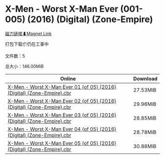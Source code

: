 # X-Men - Worst X-Man Ever (001-005) (2016) (Digital) (Zone-Empire)

[磁力链接⬇Magnet Link](magnet:?xt=urn:btih:041d45575a11f6f32c43992198a40ac3bc1a0d4b&dn=X-Men%20-%20Worst%20X-Man%20Ever%20%28001-005%29%20%282016%29%20%28Digital%29%20%28Zone-Empire%29)

打包下载📦仍在工事中

文件数：5

总大小：146.00MiB

Online | Download
--- | ---
[X-Men - Worst X-Man Ever 01 (of 05) (2016) (Digital) (Zone-Empire).cbr](https://github.com/alicewish/markdown/blob/master/comic/X-Men-Worst-X-Man-Ever-01-of-05-2016-Digital-Zone-Empire-cbr.md) | 27.53MiB
[X-Men - Worst X-Man Ever 02 (of 05) (2016) (Digital) (Zone-Empire).cbr](https://github.com/alicewish/markdown/blob/master/comic/X-Men-Worst-X-Man-Ever-02-of-05-2016-Digital-Zone-Empire-cbr.md) | 29.96MiB
[X-Men - Worst X-Man Ever 03 (of 05) (2016) (Digital) (Zone-Empire).cbr](https://github.com/alicewish/markdown/blob/master/comic/X-Men-Worst-X-Man-Ever-03-of-05-2016-Digital-Zone-Empire-cbr.md) | 28.85MiB
[X-Men - Worst X-Man Ever 04 (of 05) (2016) (Digital) (Zone-Empire).cbr](https://github.com/alicewish/markdown/blob/master/comic/X-Men-Worst-X-Man-Ever-04-of-05-2016-Digital-Zone-Empire-cbr.md) | 28.78MiB
[X-Men - Worst X-Man Ever 05 (of 05) (2016) (Digital) (Zone-Empire).cbr](https://github.com/alicewish/markdown/blob/master/comic/X-Men-Worst-X-Man-Ever-05-of-05-2016-Digital-Zone-Empire-cbr.md) | 30.88MiB